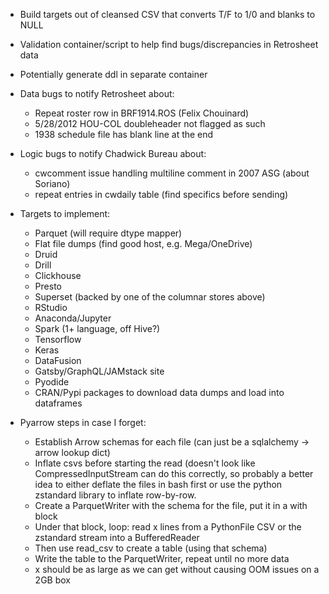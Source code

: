 - Build targets out of cleansed CSV that converts T/F to 1/0 and blanks to NULL

- Validation container/script to help find bugs/discrepancies in Retrosheet data

- Potentially generate ddl in separate container

- Data bugs to notify Retrosheet about:
    - Repeat roster row in BRF1914.ROS (Felix Chouinard)
    - 5/28/2012 HOU-COL doubleheader not flagged as such
    - 1938 schedule file has blank line at the end

- Logic bugs to notify Chadwick Bureau about:
    - cwcomment issue handling multiline comment in 2007 ASG (about Soriano)
    - repeat entries in cwdaily table (find specifics before sending)

- Targets to implement:
    - Parquet (will require dtype mapper)
    - Flat file dumps (find good host, e.g. Mega/OneDrive)
    - Druid
    - Drill
    - Clickhouse
    - Presto
    - Superset (backed by one of the columnar stores above)
    - RStudio
    - Anaconda/Jupyter
    - Spark (1+ language, off Hive?)
    - Tensorflow
    - Keras
    - DataFusion
    - Gatsby/GraphQL/JAMstack site
    - Pyodide
    - CRAN/Pypi packages to download data dumps and load into dataframes

- Pyarrow steps in case I forget:
    - Establish Arrow schemas for each file (can just be a sqlalchemy -> arrow lookup dict)
    - Inflate csvs before starting the read (doesn't look like CompressedInputStream can do this correctly,
    so probably a better idea to either deflate the files in bash first or use the python zstandard library
    to inflate row-by-row.
    - Create a ParquetWriter with the schema for the file, put it in a with block
    - Under that block, loop: read x lines from a PythonFile CSV or the zstandard stream into a BufferedReader
    - Then use read_csv to create a table (using that schema)
    - Write the table to the ParquetWriter, repeat until no more data
    - x should be as large as we can get without causing OOM issues on a 2GB box 